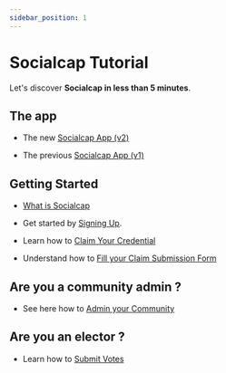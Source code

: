 ```yaml
---
sidebar_position: 1
---
```


# Socialcap Tutorial

Let's discover **Socialcap in less than 5 minutes**.

## The app

- The new [Socialcap App (v2)](https://my-socialcap-dev.vercel.app/)

- The previous [Socialcap App (v1)](https://my.socialcap.dev//)

## Getting Started

- [What is Socialcap](videos/intro)

- Get started by [Signing Up](videos/signup). 

- Learn how to [Claim Your Credential](videos/claim.md)

- Understand how to [Fill your Claim Submission Form](videos/fill-form.md)

## Are you a community admin ?

- See here how to [Admin your Community](videos/admin.md)

## Are you an elector ?

- Learn how to [Submit Votes](videos/submit-votes.md)

